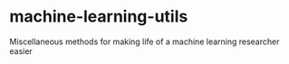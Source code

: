 # machine-learning-utils
Miscellaneous methods for making life of a machine learning researcher easier
